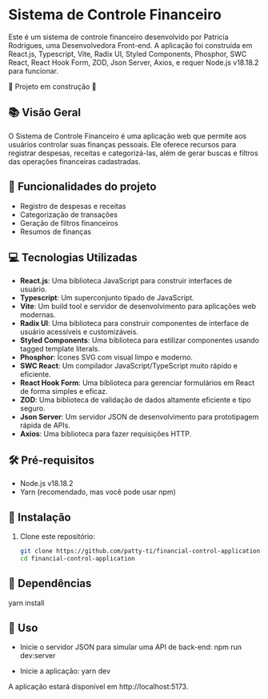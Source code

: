 # Sistema de Controle Financeiro

Este é um sistema de controle financeiro desenvolvido por Patricia Rodrigues, uma Desenvolvedora Front-end. A aplicação foi construída em React.js, Typescript, Vite, Radix UI, Styled Components, Phosphor, SWC React, React Hook Form, ZOD, Json Server, Axios, e requer Node.js v18.18.2 para funcionar.

:construction: Projeto em construção :construction:

## :books: Visão Geral

O Sistema de Controle Financeiro é uma aplicação web que permite aos usuários controlar suas finanças pessoais. Ele oferece recursos para registrar despesas, receitas e categorizá-las, além de gerar buscas e filtros das operações financeiras cadastradas.

## :hammer: Funcionalidades do projeto

- Registro de despesas e receitas
- Categorização de transações
- Geração de filtros financeiros
- Resumos de finanças

## :computer: Tecnologias Utilizadas

- **React.js**: Uma biblioteca JavaScript para construir interfaces de usuário.
- **Typescript**: Um superconjunto tipado de JavaScript.
- **Vite**: Um build tool e servidor de desenvolvimento para aplicações web modernas.
- **Radix UI**: Uma biblioteca para construir componentes de interface de usuário acessíveis e customizáveis.
- **Styled Components**: Uma biblioteca para estilizar componentes usando tagged template literals.
- **Phosphor**: Ícones SVG com visual limpo e moderno.
- **SWC React**: Um compilador JavaScript/TypeScript muito rápido e eficiente.
- **React Hook Form**: Uma biblioteca para gerenciar formulários em React de forma simples e eficaz.
- **ZOD**: Uma biblioteca de validação de dados altamente eficiente e tipo seguro.
- **Json Server**: Um servidor JSON de desenvolvimento para prototipagem rápida de APIs.
- **Axios**: Uma biblioteca para fazer requisições HTTP.

## 🛠️ Pré-requisitos

- Node.js v18.18.2
- Yarn (recomendado, mas você pode usar npm)

## :scroll: Instalação

1. Clone este repositório:

   ```bash
   git clone https://github.com/patty-ti/financial-control-application.git
   cd financial-control-application
   ```

## :paperclip: Dependências

yarn install

## :file_folder: Uso

- Inicie o servidor JSON para simular uma API de back-end: npm run dev:server

- Inicie a aplicação: yarn dev

A aplicação estará disponível em http://localhost:5173.
